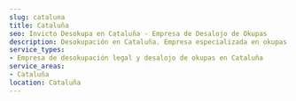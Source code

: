 ```yaml
---
slug: cataluna
title: Cataluña
seo: Invicto Desokupa en Cataluña - Empresa de Desalojo de Okupas
description: Desokupación en Cataluña. Empresa especializada en okupas. Mediación legal y desalojo express. Presupuesto gratuito.
service_types:
- Empresa de desokupación legal y desalojo de okupas en Cataluña
service_areas:
- Cataluña
location: Cataluña
---
```

